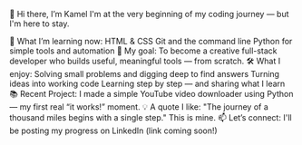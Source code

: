 👋 Hi there, I’m Kamel I'm at the very beginning of my coding journey — but I'm here to stay.

🚀 What I’m learning now: HTML & CSS
Git and the command line
Python for simple tools and automation
🎯 My goal: To become a creative full-stack developer who builds useful, meaningful tools — from scratch.
🛠 What I enjoy: Solving small problems and digging deep to find answers
Turning ideas into working code
Learning step by step — and sharing what I learn
📚 Recent Project: I made a simple YouTube video downloader using Python — my first real “it works!” moment.
💡 A quote I like: "The journey of a thousand miles begins with a single step."
This is mine.
📫 Let’s connect: I'll be posting my progress on LinkedIn (link coming soon!)
